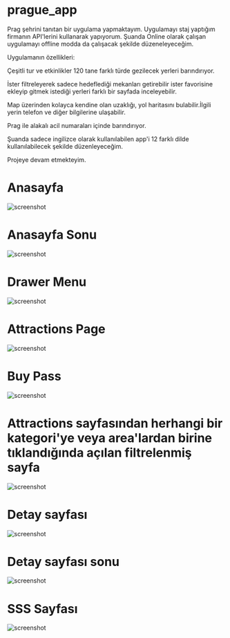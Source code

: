 # prague_app

Prag şehrini tanıtan bir uygulama yapmaktayım. Uygulamayı staj yaptığım firmanın API'lerini kullanarak yapıyorum. Şuanda Online olarak çalışan uygulamayı offline modda da çalışacak şekilde düzeneleyeceğim.

Uygulamanın özellikleri:

Çeşitli tur ve etkinlikler 120 tane farklı türde gezilecek yerleri barındırıyor.

İster filtreleyerek sadece hedeflediği mekanları getirebilir ister favorisine ekleyip gitmek istediği  yerleri farklı bir sayfada inceleyebilir.

Map üzerinden kolayca kendine olan uzaklığı, yol haritasını bulabilir.İlgili yerin telefon ve diğer bilgilerine ulaşabilir.

Prag ile alakalı acil numaraları içinde barındırıyor.

Şuanda sadece ingilizce olarak kullanılabilen app'i 12 farklı dilde kullanılabilecek şekilde düzenleyeceğim.

Projeye devam etmekteyim.
 <h1>Anasayfa</h1>
 
![screenshot](https://user-images.githubusercontent.com/56825677/132834894-bd14cd6f-6418-469c-804a-6760f178ef0a.png)
<h1>Anasayfa Sonu</h1>

![screenshot](https://user-images.githubusercontent.com/56825677/132835658-92d02243-c3e2-4a5a-8563-7afaa0d5bfe6.png)

 <h1>Drawer Menu</h1>

![screenshot](https://user-images.githubusercontent.com/56825677/132835553-95349b61-2700-4880-9a2f-30d43381b3d2.png)
<h1>Attractions Page</h1>

![screenshot](https://user-images.githubusercontent.com/56825677/132835837-15b35eaf-9b9b-422b-bb23-fa3961931076.png)

<h1>Buy Pass</h1>

![screenshot](https://user-images.githubusercontent.com/56825677/132835772-5b3bcb84-97a3-49f9-8071-6bc05924face.png)


<h1>Attractions sayfasından herhangi bir kategori'ye veya area'lardan birine tıklandığında açılan filtrelenmiş sayfa</h1>

![screenshot](https://user-images.githubusercontent.com/56825677/132836013-3ab1086c-0a36-4c97-b8be-3a6905ad84ed.png)

<h1>Detay sayfası</h1>

![screenshot](https://user-images.githubusercontent.com/56825677/132836126-42eafc63-d435-4f3f-8918-5c141da3f32f.png)

<h1>Detay sayfası sonu</h1>

![screenshot](https://user-images.githubusercontent.com/56825677/132836238-d56427bd-0154-474f-9b60-52db2509f76b.png)

<h1>SSS Sayfası</h1>

![screenshot](https://user-images.githubusercontent.com/56825677/132836374-38cd4790-ad8c-44ab-9d60-5b997f485caa.png)





